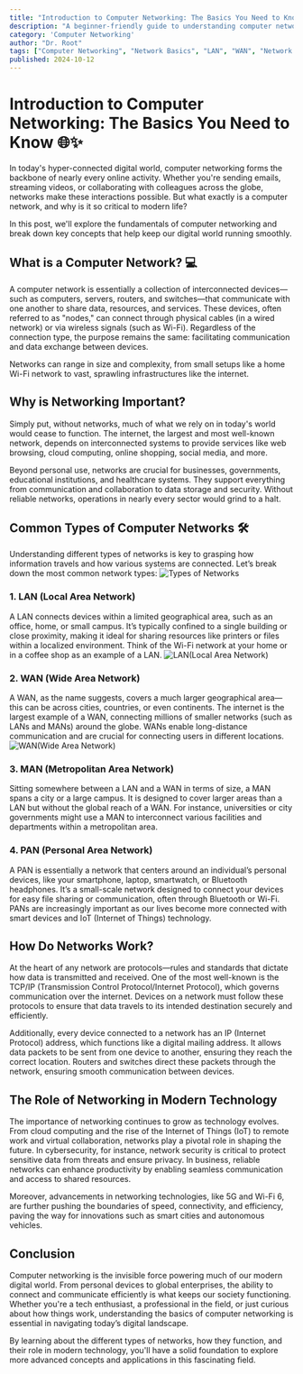 ```yaml
---
title: "Introduction to Computer Networking: The Basics You Need to Know"
description: "A beginner-friendly guide to understanding computer networks, their types, and why networking is essential in today's digital world."
category: 'Computer Networking'
author: "Dr. Root"
tags: ["Computer Networking", "Network Basics", "LAN", "WAN", "Network Types"]
published: 2024-10-12
---
```


# Introduction to Computer Networking: The Basics You Need to Know 🌐✨

In today's hyper-connected digital world, computer networking forms the backbone of nearly every online activity. Whether you're sending emails, streaming videos, or collaborating with colleagues across the globe, networks make these interactions possible. But what exactly is a computer network, and why is it so critical to modern life?

In this post, we'll explore the fundamentals of computer networking and break down key concepts that help keep our digital world running smoothly.

## What is a Computer Network? 💻

A computer network is essentially a collection of interconnected devices—such as computers, servers, routers, and switches—that communicate with one another to share data, resources, and services. These devices, often referred to as "nodes," can connect through physical cables (in a wired network) or via wireless signals (such as Wi-Fi). Regardless of the connection type, the purpose remains the same: facilitating communication and data exchange between devices.

Networks can range in size and complexity, from small setups like a home Wi-Fi network to vast, sprawling infrastructures like the internet. 

## Why is Networking Important?

Simply put, without networks, much of what we rely on in today's world would cease to function. The internet, the largest and most well-known network, depends on interconnected systems to provide services like web browsing, cloud computing, online shopping, social media, and more.

Beyond personal use, networks are crucial for businesses, governments, educational institutions, and healthcare systems. They support everything from communication and collaboration to data storage and security. Without reliable networks, operations in nearly every sector would grind to a halt.

## Common Types of Computer Networks 🛠️

Understanding different types of networks is key to grasping how information travels and how various systems are connected. Let’s break down the most common network types:
![Types of Networks](https://i0.wp.com/www.vidyagyaan.com/wp-content/uploads/2019/06/Network-LANMANWAN.png?resize=500%2C340)

### 1. **LAN (Local Area Network)**

A LAN connects devices within a limited geographical area, such as an office, home, or small campus. It’s typically confined to a single building or close proximity, making it ideal for sharing resources like printers or files within a localized environment. Think of the Wi-Fi network at your home or in a coffee shop as an example of a LAN.
![LAN(Local Area Network)](https://images.ctfassets.net/aoyx73g9h2pg/1PUW20N6ANAbYmTNy8PlMD/3c482e2e50e62533b611e096ac25bd2e/What-is-a-Local-Area-Network-LAN-Diagram.jpg)

### 2. **WAN (Wide Area Network)**

A WAN, as the name suggests, covers a much larger geographical area—this can be across cities, countries, or even continents. The internet is the largest example of a WAN, connecting millions of smaller networks (such as LANs and MANs) around the globe. WANs enable long-distance communication and are crucial for connecting users in different locations.
![WAN(Wide Area Network)](https://www.apcsolutionsuk.com/wp-content/uploads/2021/02/SD-WAN-Diagram.jpg)

### 3. **MAN (Metropolitan Area Network)**

Sitting somewhere between a LAN and a WAN in terms of size, a MAN spans a city or a large campus. It is designed to cover larger areas than a LAN but without the global reach of a WAN. For instance, universities or city governments might use a MAN to interconnect various facilities and departments within a metropolitan area.

### 4. **PAN (Personal Area Network)**

A PAN is essentially a network that centers around an individual’s personal devices, like your smartphone, laptop, smartwatch, or Bluetooth headphones. It’s a small-scale network designed to connect your devices for easy file sharing or communication, often through Bluetooth or Wi-Fi. PANs are increasingly important as our lives become more connected with smart devices and IoT (Internet of Things) technology.

## How Do Networks Work?

At the heart of any network are protocols—rules and standards that dictate how data is transmitted and received. One of the most well-known is the TCP/IP (Transmission Control Protocol/Internet Protocol), which governs communication over the internet. Devices on a network must follow these protocols to ensure that data travels to its intended destination securely and efficiently.

Additionally, every device connected to a network has an IP (Internet Protocol) address, which functions like a digital mailing address. It allows data packets to be sent from one device to another, ensuring they reach the correct location. Routers and switches direct these packets through the network, ensuring smooth communication between devices.

## The Role of Networking in Modern Technology

The importance of networking continues to grow as technology evolves. From cloud computing and the rise of the Internet of Things (IoT) to remote work and virtual collaboration, networks play a pivotal role in shaping the future. In cybersecurity, for instance, network security is critical to protect sensitive data from threats and ensure privacy. In business, reliable networks can enhance productivity by enabling seamless communication and access to shared resources.

Moreover, advancements in networking technologies, like 5G and Wi-Fi 6, are further pushing the boundaries of speed, connectivity, and efficiency, paving the way for innovations such as smart cities and autonomous vehicles.

## Conclusion

Computer networking is the invisible force powering much of our modern digital world. From personal devices to global enterprises, the ability to connect and communicate efficiently is what keeps our society functioning. Whether you're a tech enthusiast, a professional in the field, or just curious about how things work, understanding the basics of computer networking is essential in navigating today’s digital landscape.

By learning about the different types of networks, how they function, and their role in modern technology, you'll have a solid foundation to explore more advanced concepts and applications in this fascinating field.

<script src="https://giscus.app/client.js"
        data-repo="CybrAvnish/blog"
        data-repo-id="R_kgDOM6gZcg"
        data-category="Announcements"
        data-category-id="DIC_kwDOM6gZcs4CjiA0"
        data-mapping="pathname"
        data-strict="0"
        data-reactions-enabled="1"
        data-emit-metadata="0"
        data-input-position="bottom"
        data-theme="preferred_color_scheme"
        data-lang="en"
        crossorigin="anonymous"
        async>
</script>
